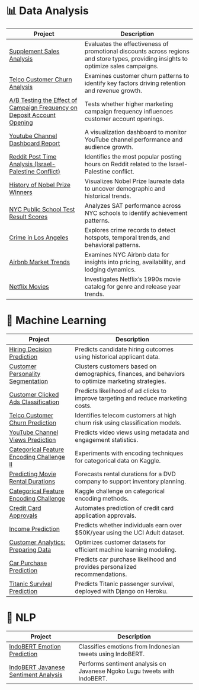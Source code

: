 # 📊 Data Analysis

| Project                                                                                                                                                     | Description                                                                                                                          |
| ----------------------------------------------------------------------------------------------------------------------------------------------------------- | ------------------------------------------------------------------------------------------------------------------------------------ |
| [Supplement Sales Analysis](https://github.com/azizp128/data-science-projects/tree/main/supplement-sales-analysis/README.md)                                | Evaluates the effectiveness of promotional discounts across regions and store types, providing insights to optimize sales campaigns. |
| [Telco Customer Churn Analysis](https://github.com/azizp128/data-science-projects/tree/main/telco-customer-churn-analysis/README.md)                        | Examines customer churn patterns to identify key factors driving retention and revenue growth.                                       |
| [A/B Testing the Effect of Campaign Frequency on Deposit Account Opening](ab-testing-the-effect-of-campaign-frequency-on-deposit-account-opening/README.md) | Tests whether higher marketing campaign frequency influences customer account openings.                                              |
| [Youtube Channel Dashboard Report](youtube-channel-report-dashboard/README.md)                                                                              | A visualization dashboard to monitor YouTube channel performance and audience growth.                                                |
| [Reddit Post Time Analysis (Israel-Palestine Conflict)](analisis-jam-posting/README.md)                                                                     | Identifies the most popular posting hours on Reddit related to the Israel-Palestine conflict.                                        |
| [History of Nobel Prize Winners](a-visual-history-of-nobel-prize-winners/README.md)                                                                         | Visualizes Nobel Prize laureate data to uncover demographic and historical trends.                                                   |
| [NYC Public School Test Result Scores](exploring-nyc-public-school-test-result-scores/README.md)                                                            | Analyzes SAT performance across NYC schools to identify achievement patterns.                                                        |
| [Crime in Los Angeles](analyzing-crime-in-los-angeles/README.md)                                                                                            | Explores crime records to detect hotspots, temporal trends, and behavioral patterns.                                                 |
| [Airbnb Market Trends](exploring-airbnb-market-trends/README.md)                                                                                            | Examines NYC Airbnb data for insights into pricing, availability, and lodging dynamics.                                              |
| [Netflix Movies](investigating-netflix-movies/README.md)                                                                                                    | Investigates Netflix’s 1990s movie catalog for genre and release year trends.                                                        |

# 🤖 Machine Learning

| Project                                                                                                                     | Description                                                                                         |
| --------------------------------------------------------------------------------------------------------------------------- | --------------------------------------------------------------------------------------------------- |
| [Hiring Decision Prediction](https://github.com/azizp128/hiring-decision-prediction)                                        | Predicts candidate hiring outcomes using historical applicant data.                                 |
| [Customer Personality Segmentation](customer-personality-segmentation/README.md)                                            | Clusters customers based on demographics, finances, and behaviors to optimize marketing strategies. |
| [Customer Clicked Ads Classification](clicked-ads-prediction/README.md)                                                     | Predicts likelihood of ad clicks to improve targeting and reduce marketing costs.                   |
| [Telco Customer Churn Prediction](telco-customer-churn-prediction/README.md)                                                | Identifies telecom customers at high churn risk using classification models.                        |
| [YouTube Channel Views Prediction](youtube-views-prediction/README.md)                                                      | Predicts video views using metadata and engagement statistics.                                      |
| [Categorical Feature Encoding Challenge II](https://www.kaggle.com/code/azizp123/categorical-feature-encoding-challenge-ii) | Experiments with encoding techniques for categorical data on Kaggle.                                |
| [Predicting Movie Rental Durations](predicting-movie-rental-durations/README.md)                                            | Forecasts rental durations for a DVD company to support inventory planning.                         |
| [Categorical Feature Encoding Challenge](https://www.kaggle.com/code/azizp123/categorical-feature-encoding-challenge-short) | Kaggle challenge on categorical encoding methods.                                                   |
| [Credit Card Approvals](predicting-credit-card-approvals/README.md)                                                         | Automates prediction of credit card application approvals.                                          |
| [Income Prediction](income-prediction/README.md)                                                                            | Predicts whether individuals earn over \$50K/year using the UCI Adult dataset.                      |
| [Customer Analytics: Preparing Data](customer-analytics-preparing-data-for-modeling/README.md)                              | Optimizes customer datasets for efficient machine learning modeling.                                |
| [Car Purchase Prediction](car-purchase-prediction/README.md)                                                                | Predicts car purchase likelihood and provides personalized recommendations.                         |
| [Titanic Survival Prediction](titanic-survival-prediction/README.md)                                                        | Predicts Titanic passenger survival, deployed with Django on Heroku.                                |

# 📝 NLP

| Project                                                                                                    | Description                                                              |
| ---------------------------------------------------------------------------------------------------------- | ------------------------------------------------------------------------ |
| [IndoBERT Emotion Prediction](https://github.com/azizp128/prediksi-emosi-indobert)                         | Classifies emotions from Indonesian tweets using IndoBERT.               |
| [IndoBERT Javanese Sentiment Analysis](https://github.com/azizp128/analisis-sentimen-bahasa-jawa-indobert) | Performs sentiment analysis on Javanese Ngoko Lugu tweets with IndoBERT. |
